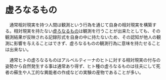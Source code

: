 # 虚ろなるもの

　通常相対現実を持つ人間は観測という行為を通じて自身の相対現実を構築する。相対現実を持たない[虚ろなるもの](0306虚ろなるもの.md)は観測を行うことが出来たとしても、その観測結果が反映される記録形式を自身の中に持たないため、その認知が他人の観測に影響を与えることはできず、虚ろなるものの観測行為に意味を持たせることは出来ない。

　通常ヒトの虚ろなるものはアルベルティーナのヒトに対する相対現実の付与の姿勢から自然発生する事は通常あり得ず、ヒト種の虚ろなるものは往夫にして死者の蘇生や人工的な異能者の作成などの実験の産物であることが多い。
